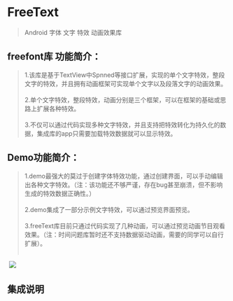 # FreeText
>Android 字体 文字 特效 动画效果库

## freefont库 功能简介：
>1.该库是基于TextView中Spnned等接口扩展，实现的单个文字特效，整段文字的特效，并且拥有动画框架可实现单个文字以及段落文字的动画效果。<br><br>
>2.单个文字特效，整段特效，动画分别是三个框架，可以在框架的基础或思路上扩展各种特效。<br><br>
>3.不仅可以通过代码实现多种文字特效，并且支持把特效转化为持久化的数据，集成库的app只需要加载特效数据就可以显示特效。<br>

## Demo功能简介：
>1.demo最强大的莫过于创建字体特效功能，通过创建界面，可以手动编辑出各种文字特效。（注：该功能还不够严谨，存在bug甚至崩溃，但不影响生成的特效数据正确性。）<br><br>
>2.demo集成了一部分示例文字特效，可以通过预览界面预览。<br><br>
>3.freeText库目前只通过代码实现了几种动画，可以通过预览动画节目观看效果。（注：时间问题库暂时还不支持数据驱动动画，需要的同学可以自行扩展）。<br><br>
  
  ![](https://github.com/lltvcn/FreeText/raw/master/res/res.gif)

## 集成说明
  
